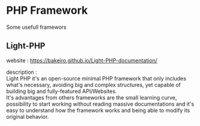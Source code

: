# PHP Framework
Some usefull framewors

## Light-PHP 
 website : https://bakeiro.github.io/Light-PHP-documentation/ 
 
 description :  
Light PHP it's an open-source minimal PHP framework that only includes what's necessary, avoiding big and complex structures, yet capable of building big and fully-featured API/Websites.  
It's advantages from others frameworks are the small learning curve, possibility to start working without reading massive documentations and it's easy to understand how the framework works and being able to modify its original behavior.  
 
